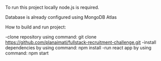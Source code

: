 To run this project locally node.js is required.

Database is already configured using MongoDB Atlas

How to build and run project:

-clone repository using command: git clone https://github.com/planaimati/fullstack-recruitment-challenge.git
-install dependencies  by using command: npm install
-run react app by using command: npm start

